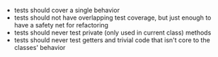 - tests should cover a single behavior
- tests should not have overlapping test coverage, but just enough to have a safety net for refactoring
- tests should never test private (only used in current class) methods
- tests should never test getters and trivial code that isn't core to the classes' behavior